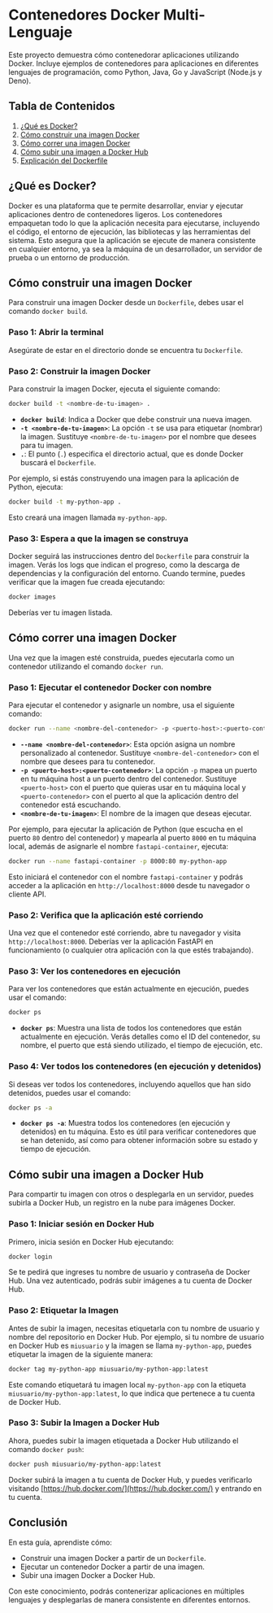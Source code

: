 # Contenedores Docker Multi-Lenguaje

Este proyecto demuestra cómo contenedorar aplicaciones utilizando Docker. Incluye ejemplos de contenedores para aplicaciones en diferentes lenguajes de programación, como Python, Java, Go y JavaScript (Node.js y Deno).

## Tabla de Contenidos

1. [¿Qué es Docker?](#qué-es-docker)
2. [Cómo construir una imagen Docker](#cómo-construir-una-imagen-docker)
3. [Cómo correr una imagen Docker](#cómo-correr-una-imagen-docker)
4. [Cómo subir una imagen a Docker Hub](#cómo-subir-una-imagen-a-docker-hub)
5. [Explicación del Dockerfile](#explicación-del-dockerfile)

## ¿Qué es Docker?

Docker es una plataforma que te permite desarrollar, enviar y ejecutar aplicaciones dentro de contenedores ligeros. Los contenedores empaquetan todo lo que la aplicación necesita para ejecutarse, incluyendo el código, el entorno de ejecución, las bibliotecas y las herramientas del sistema. Esto asegura que la aplicación se ejecute de manera consistente en cualquier entorno, ya sea la máquina de un desarrollador, un servidor de prueba o un entorno de producción.

## Cómo construir una imagen Docker

Para construir una imagen Docker desde un `Dockerfile`, debes usar el comando `docker build`.

### Paso 1: Abrir la terminal

Asegúrate de estar en el directorio donde se encuentra tu `Dockerfile`.

### Paso 2: Construir la imagen Docker

Para construir la imagen Docker, ejecuta el siguiente comando:

```bash
docker build -t <nombre-de-tu-imagen> .
```

- **`docker build`**: Indica a Docker que debe construir una nueva imagen.
- **`-t <nombre-de-tu-imagen>`**: La opción `-t` se usa para etiquetar (nombrar) la imagen. Sustituye `<nombre-de-tu-imagen>` por el nombre que desees para tu imagen.
- **`.`**: El punto (`.`) especifica el directorio actual, que es donde Docker buscará el `Dockerfile`.

Por ejemplo, si estás construyendo una imagen para la aplicación de Python, ejecuta:

```bash
docker build -t my-python-app .
```

Esto creará una imagen llamada `my-python-app`.

### Paso 3: Espera a que la imagen se construya

Docker seguirá las instrucciones dentro del `Dockerfile` para construir la imagen. Verás los logs que indican el progreso, como la descarga de dependencias y la configuración del entorno. Cuando termine, puedes verificar que la imagen fue creada ejecutando:

```bash
docker images
```

Deberías ver tu imagen listada.

## Cómo correr una imagen Docker

Una vez que la imagen esté construida, puedes ejecutarla como un contenedor utilizando el comando `docker run`.

### Paso 1: Ejecutar el contenedor Docker con nombre

Para ejecutar el contenedor y asignarle un nombre, usa el siguiente comando:

```bash
docker run --name <nombre-del-contenedor> -p <puerto-host>:<puerto-contenedor> <nombre-de-tu-imagen>
```

- **`--name <nombre-del-contenedor>`**: Esta opción asigna un nombre personalizado al contenedor. Sustituye `<nombre-del-contenedor>` con el nombre que desees para tu contenedor.
- **`-p <puerto-host>:<puerto-contenedor>`**: La opción `-p` mapea un puerto en tu máquina host a un puerto dentro del contenedor. Sustituye `<puerto-host>` con el puerto que quieras usar en tu máquina local y `<puerto-contenedor>` con el puerto al que la aplicación dentro del contenedor está escuchando.
- **`<nombre-de-tu-imagen>`**: El nombre de la imagen que deseas ejecutar.

Por ejemplo, para ejecutar la aplicación de Python (que escucha en el puerto `80` dentro del contenedor) y mapearla al puerto `8000` en tu máquina local, además de asignarle el nombre `fastapi-container`, ejecuta:

```bash
docker run --name fastapi-container -p 8000:80 my-python-app
```

Esto iniciará el contenedor con el nombre `fastapi-container` y podrás acceder a la aplicación en `http://localhost:8000` desde tu navegador o cliente API.

### Paso 2: Verifica que la aplicación esté corriendo

Una vez que el contenedor esté corriendo, abre tu navegador y visita `http://localhost:8000`. Deberías ver la aplicación FastAPI en funcionamiento (o cualquier otra aplicación con la que estés trabajando).

### Paso 3: Ver los contenedores en ejecución

Para ver los contenedores que están actualmente en ejecución, puedes usar el comando:

```bash
docker ps
```

- **`docker ps`**: Muestra una lista de todos los contenedores que están actualmente en ejecución. Verás detalles como el ID del contenedor, su nombre, el puerto que está siendo utilizado, el tiempo de ejecución, etc.

### Paso 4: Ver todos los contenedores (en ejecución y detenidos)

Si deseas ver todos los contenedores, incluyendo aquellos que han sido detenidos, puedes usar el comando:

```bash
docker ps -a
```

- **`docker ps -a`**: Muestra todos los contenedores (en ejecución y detenidos) en tu máquina. Esto es útil para verificar contenedores que se han detenido, así como para obtener información sobre su estado y tiempo de ejecución.

## Cómo subir una imagen a Docker Hub

Para compartir tu imagen con otros o desplegarla en un servidor, puedes subirla a Docker Hub, un registro en la nube para imágenes Docker.

### Paso 1: Iniciar sesión en Docker Hub

Primero, inicia sesión en Docker Hub ejecutando:

```bash
docker login
```

Se te pedirá que ingreses tu nombre de usuario y contraseña de Docker Hub. Una vez autenticado, podrás subir imágenes a tu cuenta de Docker Hub.

### Paso 2: Etiquetar la Imagen

Antes de subir la imagen, necesitas etiquetarla con tu nombre de usuario y nombre del repositorio en Docker Hub. Por ejemplo, si tu nombre de usuario en Docker Hub es `miusuario` y la imagen se llama `my-python-app`, puedes etiquetar la imagen de la siguiente manera:

```bash
docker tag my-python-app miusuario/my-python-app:latest
```

Este comando etiquetará tu imagen local `my-python-app` con la etiqueta `miusuario/my-python-app:latest`, lo que indica que pertenece a tu cuenta de Docker Hub.

### Paso 3: Subir la Imagen a Docker Hub

Ahora, puedes subir la imagen etiquetada a Docker Hub utilizando el comando `docker push`:

```bash
docker push miusuario/my-python-app:latest
```

Docker subirá la imagen a tu cuenta de Docker Hub, y puedes verificarlo visitando [https://hub.docker.com/](https://hub.docker.com/) y entrando en tu cuenta.

## Conclusión

En esta guía, aprendiste cómo:

- Construir una imagen Docker a partir de un `Dockerfile`.
- Ejecutar un contenedor Docker a partir de una imagen.
- Subir una imagen Docker a Docker Hub.

Con este conocimiento, podrás contenerizar aplicaciones en múltiples lenguajes y desplegarlas de manera consistente en diferentes entornos.
